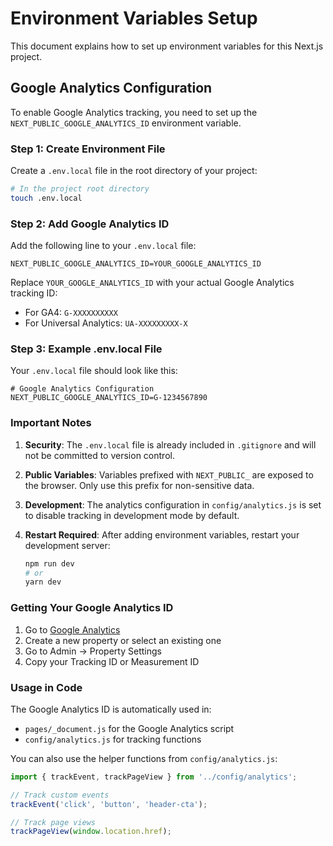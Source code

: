 # Environment Variables Setup

This document explains how to set up environment variables for this Next.js project.

## Google Analytics Configuration

To enable Google Analytics tracking, you need to set up the `NEXT_PUBLIC_GOOGLE_ANALYTICS_ID` environment variable.

### Step 1: Create Environment File

Create a `.env.local` file in the root directory of your project:

```bash
# In the project root directory
touch .env.local
```

### Step 2: Add Google Analytics ID

Add the following line to your `.env.local` file:

```env
NEXT_PUBLIC_GOOGLE_ANALYTICS_ID=YOUR_GOOGLE_ANALYTICS_ID
```

Replace `YOUR_GOOGLE_ANALYTICS_ID` with your actual Google Analytics tracking ID:
- For GA4: `G-XXXXXXXXXX`
- For Universal Analytics: `UA-XXXXXXXXX-X`

### Step 3: Example .env.local File

Your `.env.local` file should look like this:

```env
# Google Analytics Configuration
NEXT_PUBLIC_GOOGLE_ANALYTICS_ID=G-1234567890
```

### Important Notes

1. **Security**: The `.env.local` file is already included in `.gitignore` and will not be committed to version control.

2. **Public Variables**: Variables prefixed with `NEXT_PUBLIC_` are exposed to the browser. Only use this prefix for non-sensitive data.

3. **Development**: The analytics configuration in `config/analytics.js` is set to disable tracking in development mode by default.

4. **Restart Required**: After adding environment variables, restart your development server:
   ```bash
   npm run dev
   # or
   yarn dev
   ```

### Getting Your Google Analytics ID

1. Go to [Google Analytics](https://analytics.google.com/)
2. Create a new property or select an existing one
3. Go to Admin → Property Settings
4. Copy your Tracking ID or Measurement ID

### Usage in Code

The Google Analytics ID is automatically used in:
- `pages/_document.js` for the Google Analytics script
- `config/analytics.js` for tracking functions

You can also use the helper functions from `config/analytics.js`:

```javascript
import { trackEvent, trackPageView } from '../config/analytics';

// Track custom events
trackEvent('click', 'button', 'header-cta');

// Track page views
trackPageView(window.location.href);
``` 